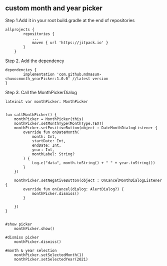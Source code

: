 ## custom month and year picker

Step 1.Add it in your root build.gradle at the end of repositories

    allprojects {
            repositories {
                ...
                maven { url 'https://jitpack.io' }
            }
        }

Step 2. Add the dependency


	dependencies {
	        implementation 'com.github.mdmasum-shuvo:month_yearPicker:1.0.0' //latest version
	}


Step 3. Call the MonthPickerDialog

    lateinit var monthPicker: MonthPicker


    fun callMonthPicker() {
        monthPicker = MonthPicker(this)
        monthPicker.setMonthType(MonthType.TEXT)
        monthPicker.setPositiveButton(object : DateMonthDialogListener {
            override fun onDateMonth(
                month: Int,
                startDate: Int,
                endDate: Int,
                year: Int,
                monthLabel: String?
            ) {
                Log.e("data", month.toString() + " " + year.toString())
            }
        })

        monthPicker.setNegativeButton(object : OnCancelMonthDialogListener {
            override fun onCancel(dialog: AlertDialog?) {
                monthPicker.dismiss()
            }

        })
    }
    
    
    #show picker 
        monthPicker.show()
    
    #dismiss picker
        monthPicker.dismiss()
    
    #month & year selection
        monthPicker.setSelectedMonth(1)
        monthPicker.setSelectedYear(2021)
